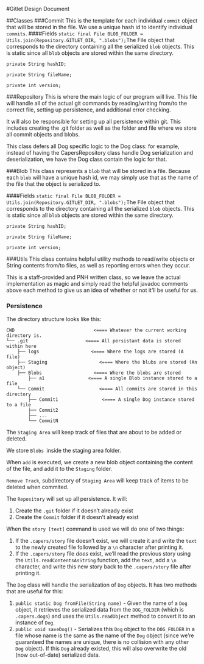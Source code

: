 #Gitlet Design Document

##Classes
###Commit
This is the template for each individual `commit` object that will be stored in the file. We use a unique hash id to identify individual `commits`.
####Fields
`static final File BLOB_FOLDER = Utils.join(Repository.GITLET_DIR, ".blobs");`The File object that corresponds to the directory containing all the serialized `blob` objects. This is static since all `blob` objects are stored within the same directory.

`private String hashID;`

`private String fileName;`

`private int version;`


###Repository
This is where the main logic of our program will live. This file will handle all of the actual git commands by reading/writing from/to the correct file, setting up persistence, and additional error checking.

It will also be responsible for setting up all persistence within git. This includes creating the .git folder as well as the folder and file where we store all commit objects and blobs.

This class defers all Dog specific logic to the Dog class: for example, instead of having the CapersRepository class handle Dog serialization and deserialization, we have the Dog class contain the logic for that.


###Blob
This class represents a `blob` that will be stored in a file. Because each `blob` will have a unique hash id, we may simply use that as the name of the file that the object is serialized to.


####Fields
`static final File BLOB_FOLDER = Utils.join(Repository.GITLET_DIR, ".blobs");`The File object that corresponds to the directory containing all the serialized `blob` objects. This is static since all `blob` objects are stored within the same directory.

`private String hashID;`

`private String fileName;`

`private int version;`

###Utils
This class contains helpful utility methods to read/write objects or String contents from/to files, as well as reporting errors when they occur.

This is a staff-provided and PNH written class, so we leave the actual implementation as magic and simply read the helpful javadoc comments above each method to give us an idea of whether or not it’ll be useful for us.

### Persistence

The directory structure looks like this:


```
CWD                             <==== Whatever the current working directory is.
└── .git                     <==== All persistant data is stored within here
    ├── logs                   <==== Where the logs are stored (A file)
    ├── Staging                   <==== Where the blubs are stored (An object)
    ├── Blobs                   <==== Where the blobs are stored 
        ├── a1                <==== A single Blob instance stored to a file
    └── Commit                    <==== All commits are stored in this directory
        ├── Commit1                <==== A single Dog instance stored to a file
        ├── Commit2
        ├── ...
        └── CommitN
```


The `Staging Area` will keep track of files that are about to be added or deleted. 

We store `Blobs `inside the staging area folder.

When `add` is executed, we create a new blob object containing the content of the file, and add it to the `Staging` folder.

`Remove Track`, subdirectory of `Staging Area` will keep track of items to be deleted when commited.


The `Repository` will set up all persistence. It will:



1. Create the `.git` folder if it doesn’t already exist
2. Create the `Commit` folder if it doesn’t already exist

When the `story [text]` command is used we will do one of two things:



1. If the `.capers/story` file doesn’t exist, we will create it and write the `text` to the newly created file followed by a `\n` character after printing it.
2. If the `.capers/story` file _does_ exist, we’ll read the previous story using the `Utils.readContentsAsString` function, add the `text`, add a `\n` character, and write this new story back to the `.capers/story` file after printing it.

The `Dog` class will handle the serialization of `Dog` objects. It has two methods that are useful for this:



1. `public static Dog fromFile(String name)` - Given the name of a `Dog` object, it retrieves the serialized data from the `DOG_FOLDER` (which is `.capers.dogs`) and uses the `Utils.readObject` method to convert it to an instance of `Dog`.
2. `public void saveDog()` - Serializes this `Dog` object to the `DOG_FOLDER` in a file whose name is the same as the name of the `Dog` object (since we’re guaranteed the names are unique, there is no collision with any other `Dog` object). If this `Dog` already existed, this will also overwrite the old (now out-of-date) serialized data.
